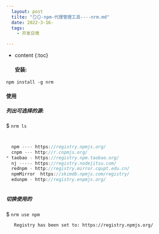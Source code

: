```yaml
---
  layout: post
  tilte: "🪞🪞-npm-代理管理工具----nrm.md"
  date: 2022-3-16-
  tags: 
    - 开发日常

---
```



* content
{:toc}


  #### 安装:
`npm install -g nrm`
#### 使用
##### 列出可选择的源:
$ `nrm ls`

```js


  npm ---- https://registry.npmjs.org/
  cnpm --- http://r.cnpmjs.org/
* taobao - https://registry.npm.taobao.org/
  nj ----- https://registry.nodejitsu.com/
  rednpm - http://registry.mirror.cqupt.edu.cn/
  npmMirror  https://skimdb.npmjs.com/registry/
  edunpm - http://registry.enpmjs.org/
  
```
##### 切换使用的

$ `nrm use npm`
 
```            
   Registry has been set to: https://registry.npmjs.org/
```

